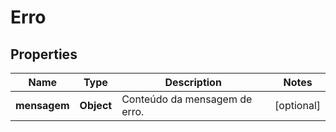 

# Erro

## Properties

Name | Type | Description | Notes
------------ | ------------- | ------------- | -------------
**mensagem** | **Object** | Conteúdo da mensagem de erro. |  [optional]




